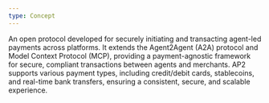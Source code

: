 ```yaml
---
type: Concept
---
```


An open protocol developed for securely initiating and transacting agent-led payments across platforms. It extends the Agent2Agent (A2A) protocol and Model Context Protocol (MCP), providing a payment-agnostic framework for secure, compliant transactions between agents and merchants. AP2 supports various payment types, including credit/debit cards, stablecoins, and real-time bank transfers, ensuring a consistent, secure, and scalable experience.